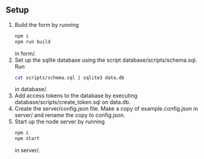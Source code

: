 ## Setup
1. Build the form by running
   ```bash
   npm i
   npm run build
   ```
   in form/.
2. Set up the sqlite database using the script database/scripts/schema.sql. Run
   ```bash
   cat scripts/schema.sql | sqlite3 data.db
   ```
   in database/.
3. Add access tokens to the database by executing database/scripts/create_token.sql on data.db.
4. Create the server/config.json file. Make a copy of example.config.json in server/ and rename the copy to config.json.
5. Start up the node server by running
   ```bash
   npm i
   npm start
   ```
   in server/.
